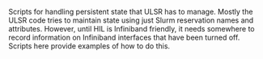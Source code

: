 Scripts for handling persistent state that ULSR has to manage. Mostly
the ULSR code tries to maintain state using just Slurm reservation names and attributes. 
However, until HIL is Infiniband friendly, it needs somewhere to record information 
on Infiniband interfaces that have been turned off. Scripts here provide examples
of how to do this.
